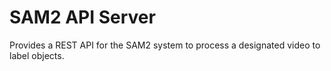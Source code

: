 # SAM2 API Server

Provides a REST API for the SAM2 system to process a designated video to label objects.
